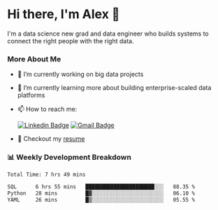 # Hi there, I'm Alex  👋

I'm a data science new grad and data engineer who builds systems to connect the right people with the right data. 

### More About Me

- 🔭 I’m currently working on big data projects
- 🌱 I’m currently learning more about building enterprise-scaled data platforms
- 📫 How to reach me:

  [![Linkedin Badge](https://img.shields.io/badge/LinkedIn-0077B5?style=for-the-badge&logo=linkedin&logoColor=white)](https://www.linkedin.com/in/alex-chen-112523chen/) [![Gmail Badge](https://img.shields.io/badge/Gmail-D14836?style=for-the-badge&logo=gmail&logoColor=white)](mailto:itsalexchen@gmail.com)
- 📝 Checkout my [resume](https://itsalexchen.vercel.app/AlexChenResume.pdf)



### 📊 Weekly Development Breakdown
<!--START_SECTION:waka-->

```txt
Total Time: 7 hrs 49 mins

SQL      6 hrs 55 mins   ██████████████████████░░░   88.35 %
Python   28 mins         █▓░░░░░░░░░░░░░░░░░░░░░░░   06.10 %
YAML     26 mins         █▒░░░░░░░░░░░░░░░░░░░░░░░   05.55 %
```

<!--END_SECTION:waka-->
